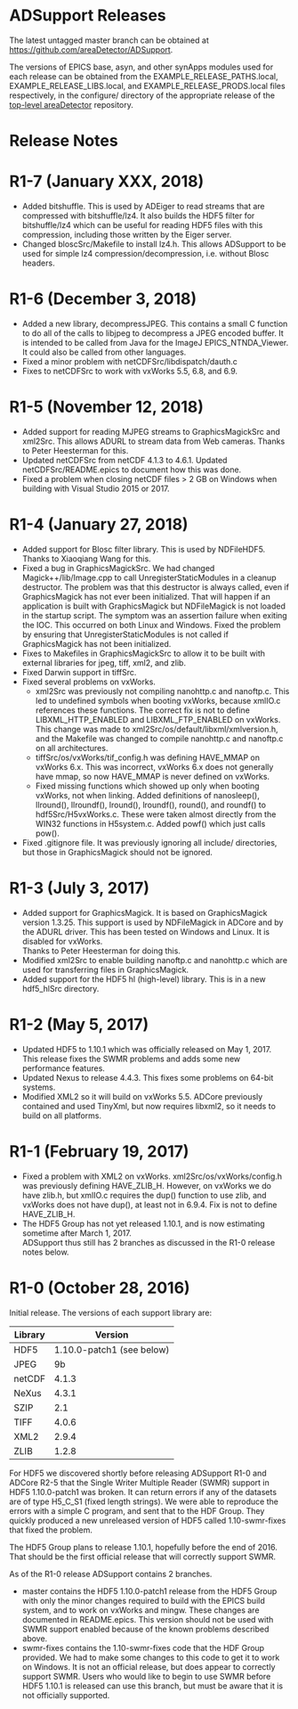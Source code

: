 ADSupport Releases
===============

The latest untagged master branch can be obtained at
https://github.com/areaDetector/ADSupport.

The versions of EPICS base, asyn, and other synApps modules used for each release can be obtained from 
the EXAMPLE_RELEASE_PATHS.local, EXAMPLE_RELEASE_LIBS.local, and EXAMPLE_RELEASE_PRODS.local
files respectively, in the configure/ directory of the appropriate release of the 
[top-level areaDetector](https://github.com/areaDetector/areaDetector) repository.


Release Notes
=============

R1-7 (January XXX, 2018)
========================
* Added bitshuffle.  This is used by ADEiger to read streams that are compressed with bitshuffle/lz4.
  It also builds the HDF5 filter for bitshuffle/lz4 which can be useful for reading HDF5 files
  with this compression, including those written by the Eiger server.
* Changed bloscSrc/Makefile to install lz4.h.
  This allows ADSupport to be used for simple lz4 compression/decompression, i.e. without Blosc headers.

R1-6 (December 3, 2018)
========================
* Added a new library, decompressJPEG. This contains a small C function to do all of the calls to libjpeg
  to decompress a JPEG encoded buffer.  It is intended to be called from Java for the ImageJ EPICS_NTNDA_Viewer.
  It could also be called from other languages.
* Fixed a minor problem with netCDFSrc/libdispatch/dauth.c
* Fixes to netCDFSrc to work with vxWorks 5.5, 6.8, and 6.9.


R1-5 (November 12, 2018)
========================
* Added support for reading MJPEG streams to GraphicsMagickSrc and xml2Src.  This allows ADURL to stream
  data from Web cameras. Thanks to Peter Heesterman for this.
* Updated netCDFSrc from netCDF 4.1.3 to 4.6.1.  Updated netCDFSrc/README.epics to document how this was done.
* Fixed a problem when closing netCDF files > 2 GB on Windows when building with Visual Studio 2015 or 2017.


R1-4 (January 27, 2018)
========================
* Added support for Blosc filter library.  This is used by NDFileHDF5.  Thanks to Xiaoqiang Wang for this.
* Fixed a bug in GraphicsMagickSrc.  We had changed Magick++/lib/Image.cpp to call UnregisterStaticModules in
  a cleanup destructor.  The problem was that this destructor is always called, even if GraphicsMagick has not
  ever been initialized.  That will happen if an application is built with GraphicsMagick but NDFileMagick is
  not loaded in the startup script.  The symptom was an assertion failure when exiting the IOC.  This occurred
  on both Linux and Windows.  Fixed the problem by ensuring that UnregisterStaticModules is not called if
  GraphicsMagick has not been initialized.
* Fixes to Makefiles in GraphicsMagickSrc to allow it to be built with external libraries 
  for jpeg, tiff, xml2, and zlib.
* Fixed Darwin support in tiffSrc.
* Fixed several problems on vxWorks.  
  * xml2Src was previously not compiling nanohttp.c and nanoftp.c.
    This led to undefined symbols when booting vxWorks, because xmlIO.c references these functions.
    The correct fix is not to define LIBXML_HTTP_ENABLED and LIBXML_FTP_ENABLED on vxWorks. 
    This change was made to xml2Src/os/default/libxml/xmlversion.h, and the Makefile was changed to 
    compile nanohttp.c and nanoftp.c on all architectures.
  * tiffSrc/os/vxWorks/tif_config.h was defining HAVE_MMAP on vxWorks 6.x. This was incorrect, 
    vxWorks 6.x does not generally have mmap, so now HAVE_MMAP is never defined on vxWorks.
  * Fixed missing functions which showed up only when booting vxWorks, not when linking.
    Added definitions of nanosleep(), llround(), llroundf(), lround(), lroundf(), round(), and roundf()
    to hdf5Src/H5vxWorks.c.  These were taken almost directly from the WIN32 functions in H5system.c.
    Added powf() which just calls pow().
* Fixed .gitignore file.  It was previously ignoring all include/ directories, but those in GraphicsMagick
  should not be ignored.


R1-3 (July 3, 2017)
========================
* Added support for GraphicsMagick.  It is based on GraphicsMagick version 1.3.25.
  This support is used by NDFileMagick in ADCore and by the ADURL driver.
  This has been tested on Windows and Linux.  It is disabled for vxWorks.  
  Thanks to Peter Heesterman for doing this. 
* Modified xml2Src to enable building nanoftp.c and nanohttp.c which are used for transferring files
  in GraphicsMagick.
* Added support for the HDF5 hl (high-level) library.  This is in a new hdf5_hlSrc directory.  


R1-2 (May 5, 2017)
========================
* Updated HDF5 to 1.10.1 which was officially released on May 1, 2017.  
  This release fixes the SWMR problems and adds some new performance features.
* Updated Nexus to release 4.4.3.  This fixes some problems on 64-bit systems.
* Modified XML2 so it will build on vxWorks 5.5.  ADCore previously contained and used TinyXml,
  but now requires libxml2, so it needs to build on all platforms.


R1-1 (February 19, 2017)
========================
* Fixed a problem with XML2 on vxWorks.  xml2Src/os/vxWorks/config.h was previously defining HAVE_ZLIB_H.
  However, on vxWorks we do have zlib.h, but xmlIO.c requires the dup() function to use zlib, and vxWorks 
  does not have dup(), at least not in 6.9.4.  Fix is not to define HAVE_ZLIB_H.
* The HDF5 Group has not yet released 1.10.1, and is now estimating sometime after March 1, 2017.  
  ADSupport thus still has 2 branches as discussed in the R1-0 release notes below.


R1-0 (October 28, 2016)
========================
Initial release.  The versions of each support library are:

Library | Version
------- | -------
HDF5    | 1.10.0-patch1 (see below)
JPEG    | 9b
netCDF  | 4.1.3  
NeXus   | 4.3.1
SZIP    | 2.1
TIFF    | 4.0.6
XML2    | 2.9.4
ZLIB    | 1.2.8

For HDF5 we discovered shortly before releasing ADSupport R1-0 and ADCore R2-5 that the
Single Writer Multiple Reader (SWMR) support in HDF5 1.10.0-patch1 was broken.
It can return errors if any of the datasets are of type H5_C_S1 (fixed length strings).
We were able to reproduce the errors with a simple C program, and sent that to the HDF Group.
They quickly produced a new unreleased version of HDF5 called 1.10-swmr-fixes that fixed the problem.

The HDF5 Group plans to release 1.10.1, hopefully before the end of 2016.  That should be
the first official release that will correctly support SWMR.

As of the R1-0 release ADSupport contains 2 branches. 
- master contains the HDF5 1.10.0-patch1 release from the HDF5 Group with only the minor changes
  required to build with the EPICS build system, and to work on vxWorks and mingw.
  These changes are documented in README.epics.  This version should not be used with SWMR
  support enabled because of the known problems described above.
- swmr-fixes contains the 1.10-swmr-fixes code that the HDF Group provided.
  We had to make some changes to this code to get it to work on Windows.
  It is not an official release, but does appear to correctly support SWMR.
  Users who would like to begin to use SWMR before HDF5 1.10.1 is released can use
  this branch, but must be aware that it is not officially supported. 
